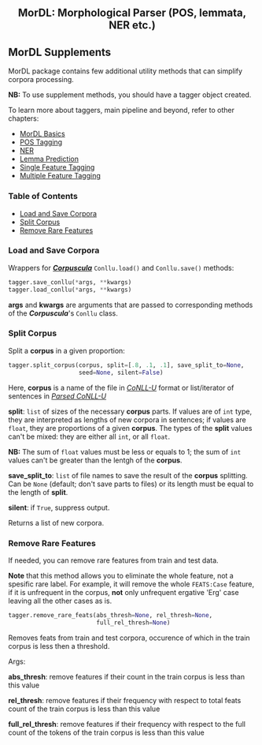 <h2 align="center">MorDL: Morphological Parser (POS, lemmata, NER etc.)</h2>

## MorDL Supplements

MorDL package contains few additional utility methods that can simplify
corpora processing.

**NB:** To use supplement methods, you should have a tagger object created.

To learn more about taggers, main pipeline and beyond, refer to other
chapters:

* [MorDL Basics](https://github.com/fostroll/mordl/blob/master/doc/README_BASICS.md)
* [POS Tagging](https://github.com/fostroll/mordl/blob/master/doc/README_UPOS.md)
* [NER](https://github.com/fostroll/mordl/blob/master/doc/README_NER.md)
* [Lemma Prediction](https://github.com/fostroll/mordl/blob/master/doc/README_LEMMA.md)
* [Single Feature Tagging](https://github.com/fostroll/mordl/blob/master/doc/README_FEAT.md)
* [Multiple Feature Tagging](https://github.com/fostroll/mordl/blob/master/doc/README_FEATS.md)

### Table of Contents

* [Load and Save Corpora](#corp)
* [Split Corpus](#split)
* [Remove Rare Features](#rare)

### Load and Save Corpora <a name="corp"></a>

Wrappers for [***Corpuscula***](https://github.com/fostroll/corpuscula)
`Conllu.load()` and `Conllu.save()` methods:

```python
tagger.save_conllu(*args, **kwargs)
tagger.load_conllu(*args, **kwargs)
```
**args** and **kwargs** are arguments that are passed to corresponding methods
of the ***Corpuscula***'s `Conllu` class.

### Split Corpus <a name="split"></a>

Split a **corpus** in a given proportion:
```python
tagger.split_corpus(corpus, split=[.8, .1, .1], save_split_to=None,
                    seed=None, silent=False)
```
Here, **corpus** is a name of the file in
[*CoNLL-U*](https://universaldependencies.org/format.html) format or
list/iterator of sentences in
[*Parsed CoNLL-U*](https://github.com/fostroll/corpuscula/blob/master/doc/README_PARSED_CONLLU.md)

**split**: `list` of sizes of the necessary **corpus** parts. If values are of
`int` type, they are interpreted as lengths of new corpora in sentences; if
values are `float`, they are proportions of a given **corpus**. The types of
the **split** values can't be mixed: they are either all `int`, or all
`float`.

**NB:** The sum of `float` values must be less or equals to 1; the sum of `int`
values can't be greater than the lentgh of the **corpus**.

**save_split_to**: `list` of file names to save the result of the **corpus**
splitting. Can be `None` (default; don't save parts to files) or its length
must be equal to the length of **split**.

**silent**: if `True`, suppress output.

Returns a list of new corpora.

### Remove Rare Features <a name="rare"></a>

If needed, you can remove rare features from train and test data. 

**Note** that this method allows you to eliminate the whole feature, not a
spesific rare label. For example, it will remove the whole `FEATS:Case`
feature, if it is unfrequent in the corpus, **not** only unfrequent ergative
'Erg' case leaving all the other cases as is.
```python
tagger.remove_rare_feats(abs_thresh=None, rel_thresh=None,
                         full_rel_thresh=None)
```
Removes feats from train and test corpora, occurence of which in the train
corpus is less then a threshold.

Args:

**abs_thresh**: remove features if their count in the train corpus is less
than this value

**rel_thresh**: remove features if their frequency with respect to total feats
count of the train corpus is less than this value

**full_rel_thresh**: remove features if their frequency with respect to the
full count of the tokens of the train corpus is less than this value
